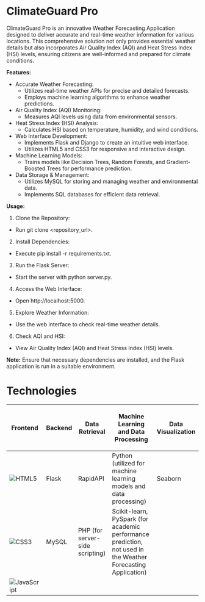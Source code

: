 # ClimateGuard Pro
ClimateGuard Pro is an innovative Weather Forecasting Application designed to deliver accurate and real-time weather information for various locations. This comprehensive solution not only provides essential weather details but also incorporates Air Quality Index (AQI) and Heat Stress Index (HSI) levels, ensuring citizens are well-informed and prepared for climate conditions.

**Features:**
 - Accurate Weather Forecasting:
     - Utilizes real-time weather APIs for precise and detailed forecasts.
     - Employs machine learning algorithms to enhance weather predictions.
 - Air Quality Index (AQI) Monitoring:
     - Measures AQI levels using data from environmental sensors.
 - Heat Stress Index (HSI) Analysis:
     - Calculates HSI based on temperature, humidity, and wind conditions.
 - Web Interface Development:
     - Implements Flask and Django to create an intuitive web interface.
     - Utilizes HTML5 and CSS3 for responsive and interactive design.
 - Machine Learning Models:
     - Trains models like Decision Trees, Random Forests, and Gradient-Boosted Trees for performance prediction.
 - Data Storage & Management:
     - Utilizes MySQL for storing and managing weather and environmental data.
     - Implements SQL databases for efficient data retrieval.

**Usage:**
1. Clone the Repository:
  - Run git clone <repository_url>.
2. Install Dependencies:
  - Execute pip install -r requirements.txt.
3. Run the Flask Server:
  - Start the server with python server.py.
4. Access the Web Interface:
 - Open http://localhost:5000.
5. Explore Weather Information:
 - Use the web interface to check real-time weather details.
6. Check AQI and HSI:
 - View Air Quality Index (AQI) and Heat Stress Index (HSI) levels.


**Note:**
Ensure that necessary dependencies are installed, and the Flask application is run in a suitable environment.

# Technologies

| <p align="center">Frontend</p> | <p align="center">Backend</p> | <p align="center">Data Retrieval</p> | <p align="center">Machine Learning and Data Processing</p> | <p align="center">Data Visualization</p> |
| ------------ | ---------- | ------------------- | ---------------------------------------- | ----------------------- |
| ![HTML5](https://img.shields.io/badge/html5-%23E34F26.svg?style=for-the-badge&logo=html5&logoColor=white)      | Flask      | RapidAPI            | Python (utilized for machine learning models and data processing) | Seaborn                 |
| ![CSS3](https://img.shields.io/badge/css3-%231572B6.svg?style=for-the-badge&logo=css3&logoColor=white)         | MySQL      | PHP (for server-side scripting) | Scikit-learn, PySpark (for academic performance prediction, not used in the Weather Forecasting Application) |                       |
| ![JavaScript](https://img.shields.io/badge/javascript-%23323330.svg?style=for-the-badge&logo=javascript&logoColor=%23F7DF1E)   |            |                     |                                            |                       |
